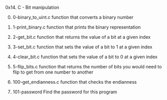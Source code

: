 0x14. C - Bit manipulation

0. 0-binary_to_uint.c
  function that converts a binary number

1. 1-print_binary.c
 function that prints the binary representation

2. 2-get_bit.c
  function that returns the value of a bit at a given index

3. 3-set_bit.c
 function that sets the value of a bit to 1 at a given index

4. 4-clear_bit.c
  function that sets the value of a bit to 0 at a given index

5. 5-flip_bits.c
  function that returns the number of bits you would need to flip to get from one number to another

6. 100-get_endianness.c
 function that checks the endianness

7. 101-password
 Find the password for this program
